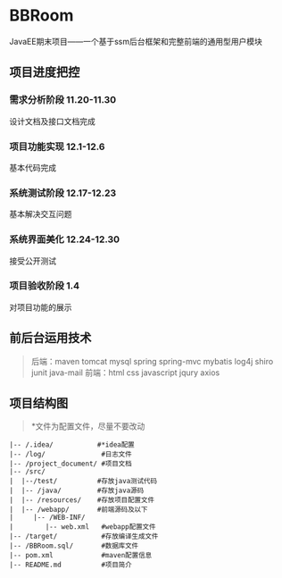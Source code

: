 # BBRoom
 JavaEE期末项目——一个基于ssm后台框架和完整前端的通用型用户模块
## 项目进度把控
### 需求分析阶段 11.20-11.30
设计⽂档及接⼝⽂档完成 

### 项⽬功能实现 12.1-12.6
基本代码完成 

### 系统测试阶段 12.17-12.23
基本解决交互问题 

### 系统界⾯美化 12.24-12.30
接受公开测试 

### 项⽬验收阶段  1.4
对项⽬功能的展⽰

## 前后台运用技术
> 后端：maven tomcat mysql spring spring-mvc mybatis log4j shiro junit java-mail 前端：html css javascript jqury axios

## 项目结构图

>*文件为配置文件，尽量不要改动

```
|-- /.idea/           #*idea配置
|-- /log/              #日志文件
|-- /project_document/ #项目文档
|-- /src/
|  |--/test/          #存放java测试代码
|  |-- /java/         #存放java源码
|  |-- /resources/    #存放项目配置文件
|  |-- /webapp/       #前端源码及以下
|     |-- /WEB-INF/
|        |-- web.xml   #webapp配置文件
|-- /target/           #存放编译生成文件
|-- /BBRoom.sql/       #数据库文件 
|-- pom.xml            #maven配置信息
|-- README.md          #项目简介
```



